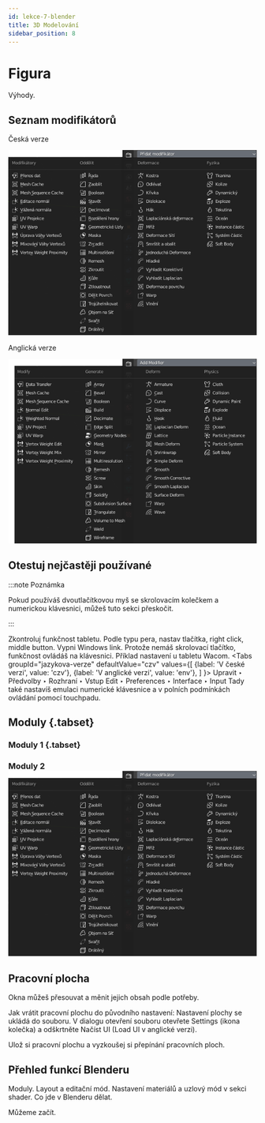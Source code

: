 ```yaml
---
id: lekce-7-blender
title: 3D Modelování
sidebar_position: 8
---
```


# Figura
Výhody.
## Seznam modifikátorů
Česká verze

![image](../img/blender-mod-cz.png)

Anglická verze

![image](../img/blender-mod-en.png)

## Otestuj nejčastěji používané
:::note Poznámka

 Pokud používáš dvoutlačítkovou myš se skrolovacím kolečkem a numerickou klávesnici, můžeš tuto sekci přeskočit.

:::

Zkontroluj funkčnost tabletu. Podle typu pera, nastav tlačítka, right click, middle button. Vypni Windows link. Protože nemáš skrolovací tlačítko, funkčnost ovládáš na klávesnici. Příklad nastavení u tabletu Wacom.
<Tabs
  groupId="jazykova-verze"
  defaultValue="czv"
  values={[
    {label: 'V české verzi', value: 'czv'},
    {label: 'V anglické verzi', value: 'env'},
  ]
}>
<TabItem value="czv">Upravit ‣ Předvolby ‣ Rozhraní ‣ Vstup</TabItem>
<TabItem value="env">Edit ‣ Preferences ‣ Interface ‣ Input</TabItem>
</Tabs>
Tady také nastavíš emulaci numerické klávesnice a v polních podmínkách ovládání pomocí touchpadu.

## Moduly {.tabset}
### Moduly 1 {.tabset}
### Moduly 2 ![image](../img/blender-mod-cz.png)

## Pracovní plocha
Okna můžeš přesouvat a měnit jejich obsah podle potřeby.

Jak vrátit pracovní plochu do původního nastavení: Nastavení plochy se ukládá do souboru. V dialogu  otevření souboru otevřete Settings (ikona kolečka) a odškrtněte Načíst UI (Load UI v anglické verzi).


Ulož si pracovní plochu a vyzkoušej si přepínání pracovních ploch.

## Přehled funkcí Blenderu
Moduly. Layout a editační mód. Nastavení materiálů a uzlový mód v sekci shader.
Co jde v Blenderu dělat.

Můžeme začít.
